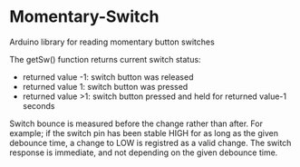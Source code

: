 # Momentary-Switch
Arduino library for reading momentary button switches

   The getSw() function returns current switch status:
   - returned value -1: switch button was released
   - returned value 1: switch button was pressed
   - returned value >1: switch button pressed and held for returned value-1 seconds
   
   Switch bounce is measured before the change rather than after. For example; if the switch pin has been
   stable HIGH for as long as the given debounce time, a change to LOW is registred as a valid change.
   The switch response is immediate, and not depending on the given debounce time.
